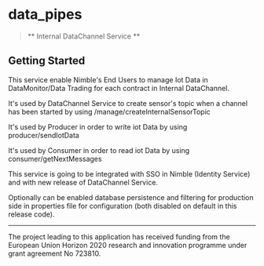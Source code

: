 # data_pipes

> ** Internal DataChannel Service **

<a name="getting-started"></a>
## Getting Started

This service enable Nimble's End Users to manage Iot Data in DataMonitor/Data Trading for each contract in Internal DataChannel.

It's used by DataChannel Service to create sensor's topic when a channel has been started by using /manage/createInternalSensorTopic

It's used by Producer in order to write iot Data by using producer/sendIotData

It's used by Consumer in order to read iot Data by using consumer/getNextMessages

This service is going to be integrated with SSO in Nimble (Identity Service) and with new release of DataChannel Service.

Optionally can be enabled database persistence and filtering for production side in properties file for configuration (both disabled on default in this release code).


 ---
The project leading to this application has received funding from the European Union Horizon 2020 research and innovation programme under grant agreement No 723810.

